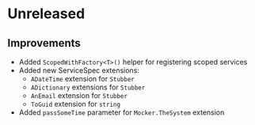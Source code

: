 # Unreleased

## Improvements

- Added `ScopedWithFactory<T>()` helper for registering scoped services
- Added new ServiceSpec extensions:
  - `ADateTime` extension for `Stubber`
  - `ADictionary` extensions for `Stubber`
  - `AnEmail` extension for `Stubber`
  - `ToGuid` extension for `string`
- Added `passSomeTime` parameter for `Mocker.TheSystem` extension